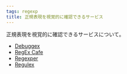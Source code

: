 ```yaml
---
tags: regexp
title: 正規表現を視覚的に確認できるサービス
---
```

正規表現を視覚的に確認できるサービスについて。

- [Debuggex](https://www.debuggex.com/)
- [RegEx Cafe](https://kkosuge.github.io/regex-cafe/)
- [Regexper](https://regexper.com/)
- [Regulex](https://jex.im/regulex/)
